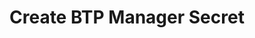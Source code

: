 # Create BTP Manager Secret

<!--Is there a point in creating this doc as it's actually not a tutorial, but explanation of how the secret is created/injected? Isn't it better to provide the info in Prconfigured Secret?-->